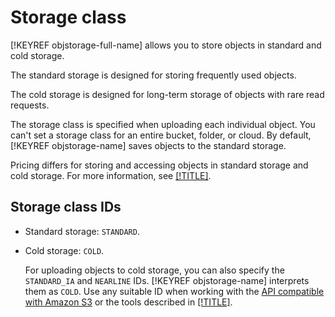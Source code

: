 # Storage class

[!KEYREF objstorage-full-name] allows you to store objects in standard and cold storage.

The standard storage is designed for storing frequently used objects.

The cold storage is designed for long-term storage of objects with rare read requests.

The storage class is specified when uploading each individual object. You can't set a storage class for an entire bucket, folder, or cloud. By default, [!KEYREF objstorage-name] saves objects to the standard storage.

Pricing differs for storing and accessing objects in standard storage and cold storage. For more information, see [[!TITLE]](../pricing.md).

## Storage class IDs

- Standard storage: `STANDARD`.

- Cold storage: `COLD`.

    For uploading objects to cold storage, you can also specify the `STANDARD_IA` and `NEARLINE` IDs. [!KEYREF objstorage-name] interprets them as `COLD`. Use any suitable ID when working with the [API compatible with Amazon S3](../s3/index.md) or the tools described in [[!TITLE]](../instruments/index.md).

